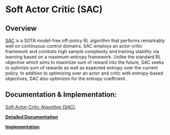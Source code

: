 # Soft Actor Critic (SAC)

## Overview 

[SAC](https://arxiv.org/abs/1801.01290) is a SOTA model-free off-policy RL algorithm that performs remarkably well on continuous-control domains.
SAC employs an actor-critic framework and combats high sample complexity and training stability
via learning based on a maximum-entropy framework. Unlike the standard RL objective which
aims to maximize sum of reward into the future, SAC seeks to optimize sum of rewards as
well as expected entropy over the current policy. In addition to optimizing over an
actor and critic with entropy-based objectives, SAC also optimizes for the entropy
coeffcient. 

## Documentation & Implementation:

[Soft Actor-Critic Algorithm (SAC)](https://arxiv.org/abs/1801.01290). 

**[Detailed Documentation](https://docs.ray.io/en/master/rllib-algorithms.html#sac)**

**[Implementation](https://github.com/ray-project/ray/blob/master/rllib/agents/sac/sac.py)**



